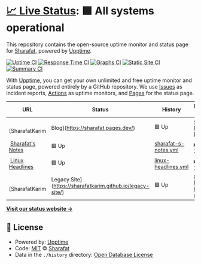 # [📈 Live Status](https://SharafatKarim.github.io/uptime): <!--live status--> **🟩 All systems operational**

This repository contains the open-source uptime monitor and status page for [Sharafat](https://sharafat.pages.dev/), powered by [Upptime](https://github.com/upptime/upptime).

[![Uptime CI](https://github.com/SharafatKarim/uptime/workflows/Uptime%20CI/badge.svg)](https://github.com/SharafatKarim/uptime/actions?query=workflow%3A%22Uptime+CI%22)
[![Response Time CI](https://github.com/SharafatKarim/uptime/workflows/Response%20Time%20CI/badge.svg)](https://github.com/SharafatKarim/uptime/actions?query=workflow%3A%22Response+Time+CI%22)
[![Graphs CI](https://github.com/SharafatKarim/uptime/workflows/Graphs%20CI/badge.svg)](https://github.com/SharafatKarim/uptime/actions?query=workflow%3A%22Graphs+CI%22)
[![Static Site CI](https://github.com/SharafatKarim/uptime/workflows/Static%20Site%20CI/badge.svg)](https://github.com/SharafatKarim/uptime/actions?query=workflow%3A%22Static+Site+CI%22)
[![Summary CI](https://github.com/SharafatKarim/uptime/workflows/Summary%20CI/badge.svg)](https://github.com/SharafatKarim/uptime/actions?query=workflow%3A%22Summary+CI%22)

With [Upptime](https://upptime.js.org), you can get your own unlimited and free uptime monitor and status page, powered entirely by a GitHub repository. We use [Issues](https://github.com/SharafatKarim/uptime/issues) as incident reports, [Actions](https://github.com/SharafatKarim/uptime/actions) as uptime monitors, and [Pages](https://SharafatKarim.github.io/uptime) for the status page.

<!--start: status pages-->
<!-- This summary is generated by Upptime (https://github.com/upptime/upptime) -->
<!-- Do not edit this manually, your changes will be overwritten -->
<!-- prettier-ignore -->
| URL | Status | History | Response Time | Uptime |
| --- | ------ | ------- | ------------- | ------ |
| <img alt="" src="https://icons.duckduckgo.com/ip3/sharafat.pages.dev.ico" height="13"> [SharafatKarim | Blog](https://sharafat.pages.dev/) | 🟩 Up | [sharafat-karim-blog.yml](https://github.com/SharafatKarim/uptime/commits/HEAD/history/sharafat-karim-blog.yml) | <details><summary><img alt="Response time graph" src="./graphs/sharafat-karim-blog/response-time-week.png" height="20"> 125ms</summary><br><a href="https://SharafatKarim.github.io/uptime/history/sharafat-karim-blog"><img alt="Response time 154" src="https://img.shields.io/endpoint?url=https%3A%2F%2Fraw.githubusercontent.com%2FSharafatKarim%2Fuptime%2FHEAD%2Fapi%2Fsharafat-karim-blog%2Fresponse-time.json"></a><br><a href="https://SharafatKarim.github.io/uptime/history/sharafat-karim-blog"><img alt="24-hour response time 108" src="https://img.shields.io/endpoint?url=https%3A%2F%2Fraw.githubusercontent.com%2FSharafatKarim%2Fuptime%2FHEAD%2Fapi%2Fsharafat-karim-blog%2Fresponse-time-day.json"></a><br><a href="https://SharafatKarim.github.io/uptime/history/sharafat-karim-blog"><img alt="7-day response time 125" src="https://img.shields.io/endpoint?url=https%3A%2F%2Fraw.githubusercontent.com%2FSharafatKarim%2Fuptime%2FHEAD%2Fapi%2Fsharafat-karim-blog%2Fresponse-time-week.json"></a><br><a href="https://SharafatKarim.github.io/uptime/history/sharafat-karim-blog"><img alt="30-day response time 154" src="https://img.shields.io/endpoint?url=https%3A%2F%2Fraw.githubusercontent.com%2FSharafatKarim%2Fuptime%2FHEAD%2Fapi%2Fsharafat-karim-blog%2Fresponse-time-month.json"></a><br><a href="https://SharafatKarim.github.io/uptime/history/sharafat-karim-blog"><img alt="1-year response time 154" src="https://img.shields.io/endpoint?url=https%3A%2F%2Fraw.githubusercontent.com%2FSharafatKarim%2Fuptime%2FHEAD%2Fapi%2Fsharafat-karim-blog%2Fresponse-time-year.json"></a></details> | <details><summary><a href="https://SharafatKarim.github.io/uptime/history/sharafat-karim-blog">100.00%</a></summary><a href="https://SharafatKarim.github.io/uptime/history/sharafat-karim-blog"><img alt="All-time uptime 100.00%" src="https://img.shields.io/endpoint?url=https%3A%2F%2Fraw.githubusercontent.com%2FSharafatKarim%2Fuptime%2FHEAD%2Fapi%2Fsharafat-karim-blog%2Fuptime.json"></a><br><a href="https://SharafatKarim.github.io/uptime/history/sharafat-karim-blog"><img alt="24-hour uptime 100.00%" src="https://img.shields.io/endpoint?url=https%3A%2F%2Fraw.githubusercontent.com%2FSharafatKarim%2Fuptime%2FHEAD%2Fapi%2Fsharafat-karim-blog%2Fuptime-day.json"></a><br><a href="https://SharafatKarim.github.io/uptime/history/sharafat-karim-blog"><img alt="7-day uptime 100.00%" src="https://img.shields.io/endpoint?url=https%3A%2F%2Fraw.githubusercontent.com%2FSharafatKarim%2Fuptime%2FHEAD%2Fapi%2Fsharafat-karim-blog%2Fuptime-week.json"></a><br><a href="https://SharafatKarim.github.io/uptime/history/sharafat-karim-blog"><img alt="30-day uptime 100.00%" src="https://img.shields.io/endpoint?url=https%3A%2F%2Fraw.githubusercontent.com%2FSharafatKarim%2Fuptime%2FHEAD%2Fapi%2Fsharafat-karim-blog%2Fuptime-month.json"></a><br><a href="https://SharafatKarim.github.io/uptime/history/sharafat-karim-blog"><img alt="1-year uptime 100.00%" src="https://img.shields.io/endpoint?url=https%3A%2F%2Fraw.githubusercontent.com%2FSharafatKarim%2Fuptime%2FHEAD%2Fapi%2Fsharafat-karim-blog%2Fuptime-year.json"></a></details>
| <img alt="" src="https://icons.duckduckgo.com/ip3/sharafat.vercel.app.ico" height="13"> [Sharafat's Notes](https://sharafat.vercel.app/) | 🟩 Up | [sharafat-s-notes.yml](https://github.com/SharafatKarim/uptime/commits/HEAD/history/sharafat-s-notes.yml) | <details><summary><img alt="Response time graph" src="./graphs/sharafat-s-notes/response-time-week.png" height="20"> 300ms</summary><br><a href="https://SharafatKarim.github.io/uptime/history/sharafat-s-notes"><img alt="Response time 299" src="https://img.shields.io/endpoint?url=https%3A%2F%2Fraw.githubusercontent.com%2FSharafatKarim%2Fuptime%2FHEAD%2Fapi%2Fsharafat-s-notes%2Fresponse-time.json"></a><br><a href="https://SharafatKarim.github.io/uptime/history/sharafat-s-notes"><img alt="24-hour response time 355" src="https://img.shields.io/endpoint?url=https%3A%2F%2Fraw.githubusercontent.com%2FSharafatKarim%2Fuptime%2FHEAD%2Fapi%2Fsharafat-s-notes%2Fresponse-time-day.json"></a><br><a href="https://SharafatKarim.github.io/uptime/history/sharafat-s-notes"><img alt="7-day response time 300" src="https://img.shields.io/endpoint?url=https%3A%2F%2Fraw.githubusercontent.com%2FSharafatKarim%2Fuptime%2FHEAD%2Fapi%2Fsharafat-s-notes%2Fresponse-time-week.json"></a><br><a href="https://SharafatKarim.github.io/uptime/history/sharafat-s-notes"><img alt="30-day response time 299" src="https://img.shields.io/endpoint?url=https%3A%2F%2Fraw.githubusercontent.com%2FSharafatKarim%2Fuptime%2FHEAD%2Fapi%2Fsharafat-s-notes%2Fresponse-time-month.json"></a><br><a href="https://SharafatKarim.github.io/uptime/history/sharafat-s-notes"><img alt="1-year response time 299" src="https://img.shields.io/endpoint?url=https%3A%2F%2Fraw.githubusercontent.com%2FSharafatKarim%2Fuptime%2FHEAD%2Fapi%2Fsharafat-s-notes%2Fresponse-time-year.json"></a></details> | <details><summary><a href="https://SharafatKarim.github.io/uptime/history/sharafat-s-notes">100.00%</a></summary><a href="https://SharafatKarim.github.io/uptime/history/sharafat-s-notes"><img alt="All-time uptime 99.96%" src="https://img.shields.io/endpoint?url=https%3A%2F%2Fraw.githubusercontent.com%2FSharafatKarim%2Fuptime%2FHEAD%2Fapi%2Fsharafat-s-notes%2Fuptime.json"></a><br><a href="https://SharafatKarim.github.io/uptime/history/sharafat-s-notes"><img alt="24-hour uptime 100.00%" src="https://img.shields.io/endpoint?url=https%3A%2F%2Fraw.githubusercontent.com%2FSharafatKarim%2Fuptime%2FHEAD%2Fapi%2Fsharafat-s-notes%2Fuptime-day.json"></a><br><a href="https://SharafatKarim.github.io/uptime/history/sharafat-s-notes"><img alt="7-day uptime 100.00%" src="https://img.shields.io/endpoint?url=https%3A%2F%2Fraw.githubusercontent.com%2FSharafatKarim%2Fuptime%2FHEAD%2Fapi%2Fsharafat-s-notes%2Fuptime-week.json"></a><br><a href="https://SharafatKarim.github.io/uptime/history/sharafat-s-notes"><img alt="30-day uptime 99.96%" src="https://img.shields.io/endpoint?url=https%3A%2F%2Fraw.githubusercontent.com%2FSharafatKarim%2Fuptime%2FHEAD%2Fapi%2Fsharafat-s-notes%2Fuptime-month.json"></a><br><a href="https://SharafatKarim.github.io/uptime/history/sharafat-s-notes"><img alt="1-year uptime 99.96%" src="https://img.shields.io/endpoint?url=https%3A%2F%2Fraw.githubusercontent.com%2FSharafatKarim%2Fuptime%2FHEAD%2Fapi%2Fsharafat-s-notes%2Fuptime-year.json"></a></details>
| <img alt="" src="https://icons.duckduckgo.com/ip3/sharafatkarim.github.io.ico" height="13"> [Linux Headlines](https://sharafatkarim.github.io/LinuxHeadlines/) | 🟩 Up | [linux-headlines.yml](https://github.com/SharafatKarim/uptime/commits/HEAD/history/linux-headlines.yml) | <details><summary><img alt="Response time graph" src="./graphs/linux-headlines/response-time-week.png" height="20"> 214ms</summary><br><a href="https://SharafatKarim.github.io/uptime/history/linux-headlines"><img alt="Response time 183" src="https://img.shields.io/endpoint?url=https%3A%2F%2Fraw.githubusercontent.com%2FSharafatKarim%2Fuptime%2FHEAD%2Fapi%2Flinux-headlines%2Fresponse-time.json"></a><br><a href="https://SharafatKarim.github.io/uptime/history/linux-headlines"><img alt="24-hour response time 190" src="https://img.shields.io/endpoint?url=https%3A%2F%2Fraw.githubusercontent.com%2FSharafatKarim%2Fuptime%2FHEAD%2Fapi%2Flinux-headlines%2Fresponse-time-day.json"></a><br><a href="https://SharafatKarim.github.io/uptime/history/linux-headlines"><img alt="7-day response time 214" src="https://img.shields.io/endpoint?url=https%3A%2F%2Fraw.githubusercontent.com%2FSharafatKarim%2Fuptime%2FHEAD%2Fapi%2Flinux-headlines%2Fresponse-time-week.json"></a><br><a href="https://SharafatKarim.github.io/uptime/history/linux-headlines"><img alt="30-day response time 183" src="https://img.shields.io/endpoint?url=https%3A%2F%2Fraw.githubusercontent.com%2FSharafatKarim%2Fuptime%2FHEAD%2Fapi%2Flinux-headlines%2Fresponse-time-month.json"></a><br><a href="https://SharafatKarim.github.io/uptime/history/linux-headlines"><img alt="1-year response time 183" src="https://img.shields.io/endpoint?url=https%3A%2F%2Fraw.githubusercontent.com%2FSharafatKarim%2Fuptime%2FHEAD%2Fapi%2Flinux-headlines%2Fresponse-time-year.json"></a></details> | <details><summary><a href="https://SharafatKarim.github.io/uptime/history/linux-headlines">100.00%</a></summary><a href="https://SharafatKarim.github.io/uptime/history/linux-headlines"><img alt="All-time uptime 100.00%" src="https://img.shields.io/endpoint?url=https%3A%2F%2Fraw.githubusercontent.com%2FSharafatKarim%2Fuptime%2FHEAD%2Fapi%2Flinux-headlines%2Fuptime.json"></a><br><a href="https://SharafatKarim.github.io/uptime/history/linux-headlines"><img alt="24-hour uptime 100.00%" src="https://img.shields.io/endpoint?url=https%3A%2F%2Fraw.githubusercontent.com%2FSharafatKarim%2Fuptime%2FHEAD%2Fapi%2Flinux-headlines%2Fuptime-day.json"></a><br><a href="https://SharafatKarim.github.io/uptime/history/linux-headlines"><img alt="7-day uptime 100.00%" src="https://img.shields.io/endpoint?url=https%3A%2F%2Fraw.githubusercontent.com%2FSharafatKarim%2Fuptime%2FHEAD%2Fapi%2Flinux-headlines%2Fuptime-week.json"></a><br><a href="https://SharafatKarim.github.io/uptime/history/linux-headlines"><img alt="30-day uptime 100.00%" src="https://img.shields.io/endpoint?url=https%3A%2F%2Fraw.githubusercontent.com%2FSharafatKarim%2Fuptime%2FHEAD%2Fapi%2Flinux-headlines%2Fuptime-month.json"></a><br><a href="https://SharafatKarim.github.io/uptime/history/linux-headlines"><img alt="1-year uptime 100.00%" src="https://img.shields.io/endpoint?url=https%3A%2F%2Fraw.githubusercontent.com%2FSharafatKarim%2Fuptime%2FHEAD%2Fapi%2Flinux-headlines%2Fuptime-year.json"></a></details>
| <img alt="" src="https://icons.duckduckgo.com/ip3/sharafatkarim.github.io.ico" height="13"> [SharafatKarim | Legacy Site](https://sharafatkarim.github.io/legacy-site/) | 🟩 Up | [sharafat-karim-legacy-site.yml](https://github.com/SharafatKarim/uptime/commits/HEAD/history/sharafat-karim-legacy-site.yml) | <details><summary><img alt="Response time graph" src="./graphs/sharafat-karim-legacy-site/response-time-week.png" height="20"> 83ms</summary><br><a href="https://SharafatKarim.github.io/uptime/history/sharafat-karim-legacy-site"><img alt="Response time 61" src="https://img.shields.io/endpoint?url=https%3A%2F%2Fraw.githubusercontent.com%2FSharafatKarim%2Fuptime%2FHEAD%2Fapi%2Fsharafat-karim-legacy-site%2Fresponse-time.json"></a><br><a href="https://SharafatKarim.github.io/uptime/history/sharafat-karim-legacy-site"><img alt="24-hour response time 113" src="https://img.shields.io/endpoint?url=https%3A%2F%2Fraw.githubusercontent.com%2FSharafatKarim%2Fuptime%2FHEAD%2Fapi%2Fsharafat-karim-legacy-site%2Fresponse-time-day.json"></a><br><a href="https://SharafatKarim.github.io/uptime/history/sharafat-karim-legacy-site"><img alt="7-day response time 83" src="https://img.shields.io/endpoint?url=https%3A%2F%2Fraw.githubusercontent.com%2FSharafatKarim%2Fuptime%2FHEAD%2Fapi%2Fsharafat-karim-legacy-site%2Fresponse-time-week.json"></a><br><a href="https://SharafatKarim.github.io/uptime/history/sharafat-karim-legacy-site"><img alt="30-day response time 61" src="https://img.shields.io/endpoint?url=https%3A%2F%2Fraw.githubusercontent.com%2FSharafatKarim%2Fuptime%2FHEAD%2Fapi%2Fsharafat-karim-legacy-site%2Fresponse-time-month.json"></a><br><a href="https://SharafatKarim.github.io/uptime/history/sharafat-karim-legacy-site"><img alt="1-year response time 61" src="https://img.shields.io/endpoint?url=https%3A%2F%2Fraw.githubusercontent.com%2FSharafatKarim%2Fuptime%2FHEAD%2Fapi%2Fsharafat-karim-legacy-site%2Fresponse-time-year.json"></a></details> | <details><summary><a href="https://SharafatKarim.github.io/uptime/history/sharafat-karim-legacy-site">100.00%</a></summary><a href="https://SharafatKarim.github.io/uptime/history/sharafat-karim-legacy-site"><img alt="All-time uptime 100.00%" src="https://img.shields.io/endpoint?url=https%3A%2F%2Fraw.githubusercontent.com%2FSharafatKarim%2Fuptime%2FHEAD%2Fapi%2Fsharafat-karim-legacy-site%2Fuptime.json"></a><br><a href="https://SharafatKarim.github.io/uptime/history/sharafat-karim-legacy-site"><img alt="24-hour uptime 100.00%" src="https://img.shields.io/endpoint?url=https%3A%2F%2Fraw.githubusercontent.com%2FSharafatKarim%2Fuptime%2FHEAD%2Fapi%2Fsharafat-karim-legacy-site%2Fuptime-day.json"></a><br><a href="https://SharafatKarim.github.io/uptime/history/sharafat-karim-legacy-site"><img alt="7-day uptime 100.00%" src="https://img.shields.io/endpoint?url=https%3A%2F%2Fraw.githubusercontent.com%2FSharafatKarim%2Fuptime%2FHEAD%2Fapi%2Fsharafat-karim-legacy-site%2Fuptime-week.json"></a><br><a href="https://SharafatKarim.github.io/uptime/history/sharafat-karim-legacy-site"><img alt="30-day uptime 100.00%" src="https://img.shields.io/endpoint?url=https%3A%2F%2Fraw.githubusercontent.com%2FSharafatKarim%2Fuptime%2FHEAD%2Fapi%2Fsharafat-karim-legacy-site%2Fuptime-month.json"></a><br><a href="https://SharafatKarim.github.io/uptime/history/sharafat-karim-legacy-site"><img alt="1-year uptime 100.00%" src="https://img.shields.io/endpoint?url=https%3A%2F%2Fraw.githubusercontent.com%2FSharafatKarim%2Fuptime%2FHEAD%2Fapi%2Fsharafat-karim-legacy-site%2Fuptime-year.json"></a></details>

<!--end: status pages-->

[**Visit our status website →**](https://SharafatKarim.github.io/uptime)

## 📄 License

- Powered by: [Upptime](https://github.com/upptime/upptime)
- Code: [MIT](./LICENSE) © [Sharafat](https://sharafat.pages.dev/)
- Data in the `./history` directory: [Open Database License](https://opendatacommons.org/licenses/odbl/1-0/)
